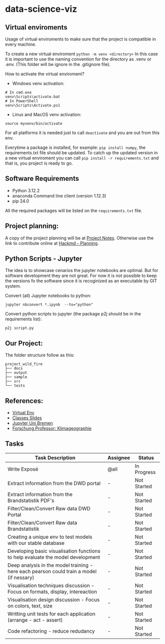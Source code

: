 # data-science-viz

## Virtual enviroments

Usage of virtual enviroments to make sure that the project is compatible in every machine.

To create a new virtual enviroment `python -m venv <directory>` In this case it is important to use the naming convention for the directory as .venv or .env. (This folder will be ignore in the .gitignore file).

How to activate the virtual enviroment?

- Windows venv activation:

```
# In cmd.exe
venv\Scripts\activate.bat
# In PowerShell
venv\Scripts\Activate.ps1
```

- Linux and MacOS venv activation:

```
source myvenv/bin/activate
```

For all platforms it is needed just to call `deactivate` and you are out from this env.

Everytime a package is installed, for example: `pip install numpy`, the requirements.txt file should be updated. To catch up the updated version in a new virtual enviroment you can call `pip install -r requirements.txt` and that is, you project is ready to go.

## Software Requirements

- Python 3.12.2
- anaconda Command line client (version 1.12.3)
- pip 24.0

All the required packages will be listed on the `requirements.txt` file.

## Project planning:

A copy of the project planning will be at [Project Notes](./notes/project_plan.md). Otherwise use the link to contribute online at [Hackmd - Planning](https://hackmd.informatik.uni-bremen.de/j6lQBfpTSDOP7SPxjBKXQg).

## Python Scripts - Jupyter

The idea is to showcase cenarios the jupyter notebooks are optimal. But for software development they are not great. For now it is not possible to keep the versions fo the software since it is recoginized as an executable by GIT system.

Convert (all) Jupyter notebooks to python:

```
jupyter nbconvert *.ipynb  --to="python"
```

Convert python scripts to jupyter (the package p2j should be in the requirements list):

```
p2j script.py
```

## Our Project:

The folder structure follow as this:

```
project_wild_fire
├── docs
├── output
├── sample
├── src
└── tests
```

## References:

- [Virtual Env](https://python.land/virtual-environments/virtualenv)
- [Classes Slides](https://nc.uni-bremen.de/index.php/s/MWxosSLCQxKPapZ)
- [Jupyter Uni Bremen](https://jupyter.uni-bremen.de/)
- [Forschung Professor: Klimageographie](https://www.uni-bremen.de/geographie/personen/personen-a-z/prof-dr-ben-marzeion)

## Tasks

| Task Description                                                                         | Assignee | Status      |
| ---------------------------------------------------------------------------------------- | -------- | ----------- |
| Write Exposé                                                                             | @all     | In Progress |
| Extract information from the DWD portal                                                  | -        | Not Started |
| Extract information from the Brandstatistik PDF's                                        | -        | Not Started |
| Filter/Clean/Convert Raw data DWD Portal                                                 | -        | Not Started |
| Filter/Clean/Convert Raw data Brandstatistik                                             | -        | Not Started |
| Creating a unique env to test models with our stable database                            | -        | Not Started |
| Developing basic visualisation functions to help evaluate the model development          | -        | Not Started |
| Deep analysis in the model training - here each pearson could train a model (if nessary) | -        | Not Started |
| Visualisation techniques discussion - Focus on formats, display, intereaction            | -        | Not Started |
| Visualisation design discussion - Focus on colors, text, size                            | -        | Not Started |
| Writting unit tests for each application (arrange - act - assert)                        | -        | Not Started |
| Code refactoring - reduce redudancy                                                      | -        | Not Started |
